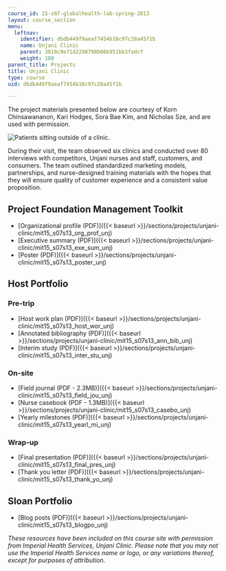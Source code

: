 ```yaml
---
course_id: 15-s07-globalhealth-lab-spring-2013
layout: course_section
menu:
  leftnav:
    identifier: dbdb449f9aeaf7454b10c97c28a45f1b
    name: Unjani Clinic
    parent: 3818c9e71d2298798b06b951bb3fadcf
    weight: 180
parent_title: Projects
title: Unjani Clinic
type: course
uid: dbdb449f9aeaf7454b10c97c28a45f1b

---
```


The project materials presented below are courtesy of Korn Chinsawananon, Kari Hodges, Sora Bae Kim, and Nicholas Sze, and are used with permission.

![Patients sitting outside of a clinic.](/courses/sloan-school-of-management/15-s07-globalhealth-lab-spring-2013/projects/unjani-clinic/MIT15_S07S13_unjani.jpg)

During their visit, the team observed six clinics and conducted over 80 interviews with competitors, Unjani nurses and staff, customers, and consumers. The team outlined standardized marketing models, partnerships, and nurse-designed training materials with the hopes that they will ensure quality of customer experience and a consistent value proposition.

Project Foundation Management Toolkit
-------------------------------------

*   [Organizational profile (PDF)]({{< baseurl >}}/sections/projects/unjani-clinic/mit15_s07s13_org_prof_unj)
*   [Executive summary (PDF)]({{< baseurl >}}/sections/projects/unjani-clinic/mit15_s07s13_exe_sum_unj)
*   [Poster (PDF)]({{< baseurl >}}/sections/projects/unjani-clinic/mit15_s07s13_poster_unj)

Host Portfolio
--------------

### Pre-trip

*   [Host work plan (PDF)]({{< baseurl >}}/sections/projects/unjani-clinic/mit15_s07s13_host_wor_unj)
*   [Annotated bibliography (PDF)]({{< baseurl >}}/sections/projects/unjani-clinic/mit15_s07s13_ann_bib_unj)
*   [Interim study (PDF)]({{< baseurl >}}/sections/projects/unjani-clinic/mit15_s07s13_inter_stu_unj)

### On-site

*   [Field journal (PDF - 2.3MB)]({{< baseurl >}}/sections/projects/unjani-clinic/mit15_s07s13_field_jou_unj)
*   [Nurse casebook (PDF - 1.3MB)]({{< baseurl >}}/sections/projects/unjani-clinic/mit15_s07s13_casebo_unj)
*   [Yearly milestones (PDF)]({{< baseurl >}}/sections/projects/unjani-clinic/mit15_s07s13_yearl_mi_unj)

### Wrap-up

*   [Final presentation (PDF)]({{< baseurl >}}/sections/projects/unjani-clinic/mit15_s07s13_final_pres_unj)
*   [Thank you letter (PDF)]({{< baseurl >}}/sections/projects/unjani-clinic/mit15_s07s13_thank_yo_unj)

Sloan Portfolio
---------------

*   [Blog posts (PDF)]({{< baseurl >}}/sections/projects/unjani-clinic/mit15_s07s13_blogpo_unj)

_These resources have been included on this course site with permission from Imperial Health Services, Unjani Clinic. Please note that you may not use the Imperial Health Services name or logo, or any variations thereof, except for purposes of attribution._